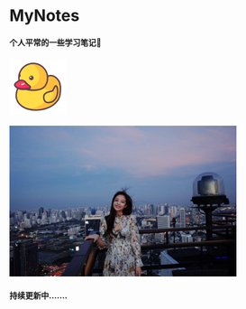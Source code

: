 # MyNotes



#### 个人平常的一些学习笔记📒

#### <img src="https://raw.githubusercontent.com/zhedieya/MyPics/main/typora-img/%E9%B8%AD%E9%B8%AD.png" alt="鸭鸭" style="zoom:50%;" align="center" />

<img src="https://raw.githubusercontent.com/zhedieya/MyPics/main/typora-img/IMG_8963.JPG" alt="IMG_8963" style="width:80%;" />



#### 持续更新中.......

